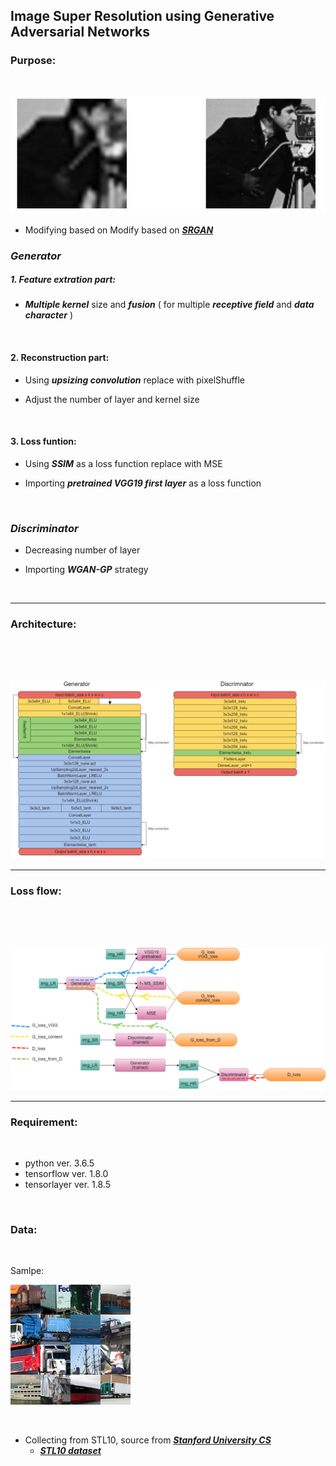 ## Image Super Resolution using Generative Adversarial Networks

### Purpose:

<br />

![purpose](/img/purpose.jpg)

* Modifying based on Modify based on ***[SRGAN](https://arxiv.org/abs/1609.04802)***

### *Generator*

##### 1. Feature extration part:

* ***Multiple kernel*** size and ***fusion*** ( for multiple ***receptive field*** and ***data character*** )

<br />

#### 2. Reconstruction part:

* Using ***upsizing convolution*** replace with pixelShuffle

* Adjust the number of layer and kernel size

<br />

#### 3. Loss funtion:

* Using ***SSIM*** as a loss function replace with MSE 

* Importing ***pretrained VGG19 first layer*** as a loss function

<br />

### *Discriminator*

* Decreasing number of layer

* Importing ***WGAN-GP*** strategy

<br />

___


### Architecture:

<br />

<br />

<br />

![Architecture](/img/architecture.png)

___

### Loss flow:

<br />

<br />

<br />

![LossFlow](/img/lossflow.png)

___

### Requirement:

<br />

+ python ver. 3.6.5
+ tensorflow ver. 1.8.0
+ tensorlayer ver. 1.8.5

<br />

### Data:

<br />

Samlpe:

![datasample](/img/sample.png)

<br />

* Collecting from STL10, source from ***[Stanford University CS](https://cs.stanford.edu/~acoates/stl10/)***
    * ***[STL10 dataset](http://oomusou.io)***

